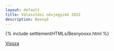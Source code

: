 ```yaml
---
layout: default
title: Választási névjegyzék 2022
description: Besnyő
---
```


{% include settlementHTMLs/Besnyooxx.html %}

[Vissza](../)